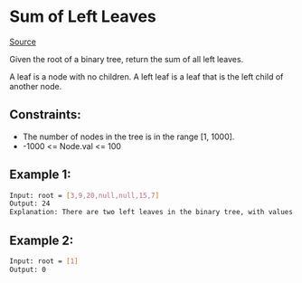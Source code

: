 # Sum of Left Leaves
[Source](https://leetcode.com/problems/sum-of-left-leaves/)

Given the root of a binary tree, return the sum of all left leaves.

A leaf is a node with no children. A left leaf is a leaf that is the left child of another node.

## Constraints:

 - The number of nodes in the tree is in the range [1, 1000].
 - -1000 <= Node.val <= 100

## Example 1:
```sh
Input: root = [3,9,20,null,null,15,7]
Output: 24
Explanation: There are two left leaves in the binary tree, with values 9 and 15 respectively.
```

## Example 2:
```sh
Input: root = [1]
Output: 0
```